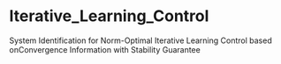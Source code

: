 # Iterative_Learning_Control
System Identification for Norm-Optimal Iterative Learning Control based onConvergence Information with Stability Guarantee
